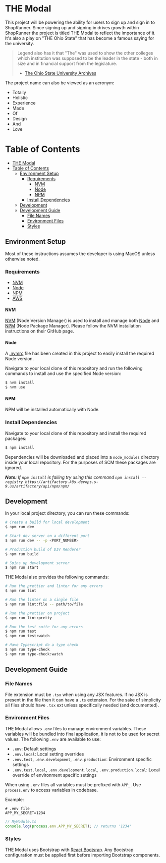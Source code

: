 # THE Modal

This project will be powering the ability for users to sign up and sign in to ShopRunner. Since signing up and signing in drives growth within ShopRunner the project is titled THE Modal to reflect the importance of it. It's also a play on "THE Ohio State" that has become a famous saying for the university.

>  Legend also has it that "The" was used to show the other colleges which institution was supposed to be the leader in the state - both in size and in financial support from the legislature.
>
> - [The Ohio State University Archives](https://library.osu.edu/archives/faq)

The project name can also be viewed as an acronym:

- Totally
- Holistic
- Experience
- Made
- Of
- Design
- And
- Love

# Table of Contents

- [THE Modal](#the-modal)
- [Table of Contents](#table-of-contents)
  - [Environment Setup](#environment-setup)
    - [Requirements](#requirements)
      - [NVM](#nvm)
      - [Node](#node)
      - [NPM](#npm)
    - [Install Dependencies](#install-dependencies)
  - [Development](#development)
  - [Development Guide](#development-guide)
    - [File Names](#file-names)
    - [Environment Files](#environment-files)
    - [Styles](#styles)

## Environment Setup

Most of these instructions assumes the developer is using MacOS unless otherwise noted.

### Requirements

* [NVM](#nvm)
* [Node](#node)
* [NPM](#npm)
* [AWS](#aws)

#### NVM

[NVM](https://github.com/creationix/nvm) (Node Version Manager) is used to install and manage both [Node](https://nodejs.org/en/) and [NPM](https://www.npmjs.com/) (Node Package Manager). Please follow the NVM installation instructions on their GitHub page.

#### Node

A [.nvmrc](.nvmrc) file has been created in this project to easily install the required Node version.

Navigate to your local clone of this repository and run the following commands to install and use the specified Node version:

``` bash
$ nvm install
$ nvm use
```

#### NPM

NPM will be installed automatically with Node.

### Install Dependencies

Navigate to your local clone of this repository and install the required packages:

```bash
$ npm install
```
Dependencies will be downloaded and placed into a `node_modules` directory inside your local repository. For the purposes of SCM these packages are ignored.

***Note:** If `npm install` is failing try using this command `npm install --registry https://artifactory.k8s.devops.s-9.us/artifactory/api/npm/npm/`*

## Development

In your local project directory, you can run these commands:

```bash
# Create a build for local development
$ npm run dev

# Start dev server on a different port
$ npm run dev -- -p <PORT_NUMBER>

# Production build of DIV Renderer
$ npm run build

# Spins up development server
$ npm run start
```

THE Modal also provides the following commands:

```bash
# Run the prettier and linter for any errors
$ npm run lint

# Run the linter on a single file
$ npm run lint:file -- path/to/file

# Run the prettier on project
$ npm run lint:pretty

# Run the test suite for any errors
$ npm run test
$ npm run test:watch

# Have Typescript do a type check
$ npm run type-check
$ npm run type-check:watch
```

## Development Guide

### File Names

File extension must be `.tsx` when using any JSX features. If no JSX is present in the file then it can have a `.ts` extension. For the sake of simplicity all files should have `.tsx` ext unless specifically needed (and documented).

### Environment Files

THE Modal allows `.env` files to manage environment variables. These variables will be bundled into final application, it is not to be used for secret values. The following `.env` are available to use:

- `.env`: Default settings
- `.env.local`: Local setting overrides
- `.env.test`, `.env.development`, `.env.production`: Environment specific settings
- `.env.test.local`, `.env.development.local`, `.env.production.local`: Local override of environment specific settings

When using `.env` files all variables must be prefixed with `APP_`. Use `process.env` to access variables in codebase.

Example:

```plaintext
# .env file
APP_MY_SECRET=1234
```

```javascript
// MyModule.ts
console.log(process.env.APP_MY_SECRET); // returns '1234'
```

### Styles

THE Modal uses Bootstrap with [React Bootsrap](https://react-bootstrap.github.io/). Any Bootstrap configuration must be applied first before importing Bootstrap components.
